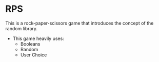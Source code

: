 # RPS
This is a rock-paper-scissors game that introduces the concept of the random library.
- This game heavily uses:
  - Booleans
  - Random
  - User Choice
